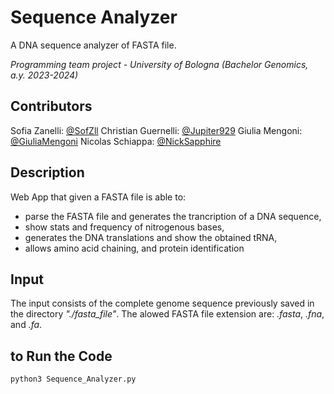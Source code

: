 # Sequence Analyzer

A DNA sequence analyzer of FASTA file.

*Programming team project - University of Bologna (Bachelor Genomics, a.y. 2023-2024)*

## Contributors

Sofia Zanelli: [@SofZll](https://github.com/SofZll)
Christian Guernelli: [@Jupiter929](https://github.com/Jupiter929)
Giulia Mengoni: [@GiuliaMengoni](https://github.com/GiuliaMengoni)
Nicolas Schiappa: [@NickSapphire](https://github.com/NickSapphire)

## Description

Web App that given a FASTA file is able to:
- parse the FASTA file and generates the trancription of a DNA sequence,
- show stats and frequency of nitrogenous bases,
- generates the DNA translations and show the obtained tRNA,
- allows amino acid chaining, and protein identification

## Input
The input consists of the complete genome sequence previously saved in the directory *"./fasta_file"*.
The alowed FASTA file extension are: *.fasta*, *.fna*, and *.fa*.


## to Run the Code
```bash
python3 Sequence_Analyzer.py
```
